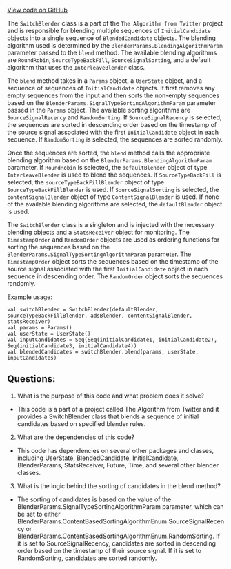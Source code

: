 [View code on GitHub](https://github.com/misbahsy/the-algorithm/cr-mixer/server/src/main/scala/com/twitter/cr_mixer/blender/SwitchBlender.scala)

The `SwitchBlender` class is a part of the `The Algorithm from Twitter` project and is responsible for blending multiple sequences of `InitialCandidate` objects into a single sequence of `BlendedCandidate` objects. The blending algorithm used is determined by the `BlenderParams.BlendingAlgorithmParam` parameter passed to the `blend` method. The available blending algorithms are `RoundRobin`, `SourceTypeBackFill`, `SourceSignalSorting`, and a default algorithm that uses the `InterleaveBlender` class.

The `blend` method takes in a `Params` object, a `UserState` object, and a sequence of sequences of `InitialCandidate` objects. It first removes any empty sequences from the input and then sorts the non-empty sequences based on the `BlenderParams.SignalTypeSortingAlgorithmParam` parameter passed in the `Params` object. The available sorting algorithms are `SourceSignalRecency` and `RandomSorting`. If `SourceSignalRecency` is selected, the sequences are sorted in descending order based on the timestamp of the source signal associated with the first `InitialCandidate` object in each sequence. If `RandomSorting` is selected, the sequences are sorted randomly.

Once the sequences are sorted, the `blend` method calls the appropriate blending algorithm based on the `BlenderParams.BlendingAlgorithmParam` parameter. If `RoundRobin` is selected, the `defaultBlender` object of type `InterleaveBlender` is used to blend the sequences. If `SourceTypeBackFill` is selected, the `sourceTypeBackFillBlender` object of type `SourceTypeBackFillBlender` is used. If `SourceSignalSorting` is selected, the `contentSignalBlender` object of type `ContentSignalBlender` is used. If none of the available blending algorithms are selected, the `defaultBlender` object is used.

The `SwitchBlender` class is a singleton and is injected with the necessary blending objects and a `StatsReceiver` object for monitoring. The `TimestampOrder` and `RandomOrder` objects are used as ordering functions for sorting the sequences based on the `BlenderParams.SignalTypeSortingAlgorithmParam` parameter. The `TimestampOrder` object sorts the sequences based on the timestamp of the source signal associated with the first `InitialCandidate` object in each sequence in descending order. The `RandomOrder` object sorts the sequences randomly.

Example usage:
```
val switchBlender = SwitchBlender(defaultBlender, sourceTypeBackFillBlender, adsBlender, contentSignalBlender, statsReceiver)
val params = Params()
val userState = UserState()
val inputCandidates = Seq(Seq(initialCandidate1, initialCandidate2), Seq(initialCandidate3, initialCandidate4))
val blendedCandidates = switchBlender.blend(params, userState, inputCandidates)
```
## Questions: 
 1. What is the purpose of this code and what problem does it solve?
- This code is a part of a project called The Algorithm from Twitter and it provides a SwitchBlender class that blends a sequence of initial candidates based on specified blender rules.
2. What are the dependencies of this code?
- This code has dependencies on several other packages and classes, including UserState, BlendedCandidate, InitialCandidate, BlenderParams, StatsReceiver, Future, Time, and several other blender classes.
3. What is the logic behind the sorting of candidates in the blend method?
- The sorting of candidates is based on the value of the BlenderParams.SignalTypeSortingAlgorithmParam parameter, which can be set to either BlenderParams.ContentBasedSortingAlgorithmEnum.SourceSignalRecency or BlenderParams.ContentBasedSortingAlgorithmEnum.RandomSorting. If it is set to SourceSignalRecency, candidates are sorted in descending order based on the timestamp of their source signal. If it is set to RandomSorting, candidates are sorted randomly.
